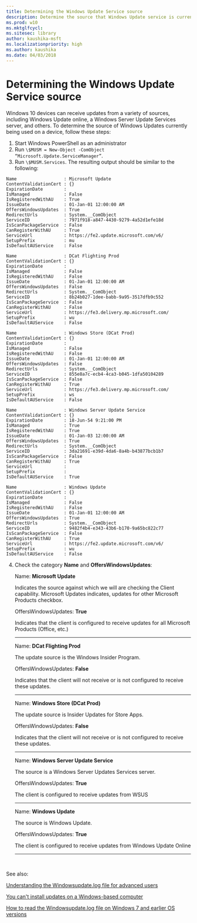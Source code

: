 ```yaml
---
title: Determining the Windows Update Service source
description: Determine the source that Windows Update service is currently using.
ms.prod: w10
ms.mktglfcycl: 
ms.sitesec: library
author: kaushika-msft
ms.localizationpriority: high
ms.author: kaushika
ms.date: 04/03/2018
---
```


# Determining the Windows Update Service source

Windows 10 devices can receive updates from a variety of sources, including Windows Update online, a Windows Server Update Services server, and others. To determine the source of Windows Updates currently being used on a device, follow these steps: 

1.  Start Windows PowerShell as an administrator
2.  Run  `\$MUSM = New-Object -ComObject   “Microsoft.Update.ServiceManager”`.
3.  Run `\$MUSM.Services`. The resulting output should be similar to the following: 
   
   ```
   Name                  : Microsoft Update
   ContentValidationCert : {}
   ExpirationDate        :
   IsManaged             : False
   IsRegisteredWithAU    : True
   IssueDate             : 01-Jan-01 12:00:00 AM
   OffersWindowsUpdates  : True
   RedirectUrls          : System.__ComObject
   ServiceID             : 7971f918-a847-4430-9279-4a52d1efe18d
   IsScanPackageService  : False
   CanRegisterWithAU     : True
   ServiceUrl            : https://fe2.update.microsoft.com/v6/
   SetupPrefix           : mu
   IsDefaultAUService    : False

   Name                  : DCat Flighting Prod
   ContentValidationCert : {}
   ExpirationDate        :
   IsManaged             : False
   IsRegisteredWithAU    : False
   IssueDate             : 01-Jan-01 12:00:00 AM
   OffersWindowsUpdates  : False
   RedirectUrls          : System.__ComObject
   ServiceID             : 8b24b027-1dee-babb-9a95-3517dfb9c552
   IsScanPackageService  : False
   CanRegisterWithAU     : False
   ServiceUrl            : https://fe3.delivery.mp.microsoft.com/
   SetupPrefix           : wu
   IsDefaultAUService    : False

   Name                  : Windows Store (DCat Prod)
   ContentValidationCert : {}
   ExpirationDate        :
   IsManaged             : False
   IsRegisteredWithAU    : False
   IssueDate             : 01-Jan-01 12:00:00 AM
   OffersWindowsUpdates  : False
   RedirectUrls          : System.__ComObject
   ServiceID             : 855e8a7c-ecb4-4ca3-b045-1dfa50104289
   IsScanPackageService  : False
   CanRegisterWithAU     : True
   ServiceUrl            : https://fe3.delivery.mp.microsoft.com/
   SetupPrefix           : ws
   IsDefaultAUService    : False

   Name                  : Windows Server Update Service
   ContentValidationCert : {}
   ExpirationDate        : 18-Jun-54 9:21:00 PM
   IsManaged             : True
   IsRegisteredWithAU    : True
   IssueDate             : 01-Jan-03 12:00:00 AM
   OffersWindowsUpdates  : True
   RedirectUrls          : System.__ComObject
   ServiceID             : 3da21691-e39d-4da6-8a4b-b43877bcb1b7
   IsScanPackageService  : False
   CanRegisterWithAU     : True
   ServiceUrl            :
   SetupPrefix           :
   IsDefaultAUService    : True

   Name                  : Windows Update
   ContentValidationCert : {}
   ExpirationDate        :
   IsManaged             : False
   IsRegisteredWithAU    : False
   IssueDate             : 01-Jan-01 12:00:00 AM
   OffersWindowsUpdates  : True
   RedirectUrls          : System.__ComObject
   ServiceID             : 9482f4b4-e343-43b6-b170-9a65bc822c77
   IsScanPackageService  : False
   CanRegisterWithAU     : True
   ServiceUrl            : https://fe2.update.microsoft.com/v6/
   SetupPrefix           : wu
   IsDefaultAUService    : False
   ```

4. Check the category **Name** and **OffersWindowsUpdates**: 

   Name: **Microsoft Update**

   Indicates the source against which we will are checking the Client capability. Microsoft Updates indicates, updates for other Microsoft Products checkbox.

   OffersWindowsUpdates: **True**

   Indicates that the client is configured to receive updates for all Microsoft Products (Office, etc.)

   ---

   Name: **DCat Flighting Prod**

   The update source is the Windows Insider Program.

   OffersWindowsUpdates: **False**

   Indicates that the client will not receive or is not configured to receive these updates.

   ---

   Name: **Windows Store (DCat Prod)**

   The update source is Insider Updates for Store Apps.

   OffersWindowsUpdates: **False**

   Indicates that the client will not receive or is not configured to receive these updates.

   ---

   Name: **Windows Server Update Service**

   The source is a Windows Server Updates Services server.

   OffersWindowsUpdates: **True**

   The client is configured to receive updates from WSUS

   ---
 
   Name: **Windows Update**

   The source is Windows Update.

   OffersWindowsUpdates: **True**

   The client is configured to receive updates from Windows Update Online

   ---
 
 

See also:

[Understanding the Windowsupdate.log file for advanced users](https://support.microsoft.com/help/4035760)

[You can't install updates on a Windows-based computer](https://support.microsoft.com/help/2509997/you-can-t-install-updates-on-a-windows-based-computer)

[How to read the Windowsupdate.log file on Windows 7 and earlier OS versions](https://support.microsoft.com/help/902093/how-to-read-the-windowsupdate-log-file)
